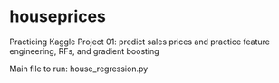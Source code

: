 # houseprices
Practicing Kaggle Project 01: predict sales prices and practice feature engineering, RFs, and gradient boosting

Main file to run: house_regression.py
